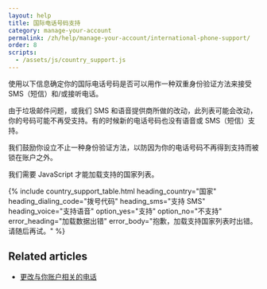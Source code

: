 ```yaml
---
layout: help
title: 国际电话号码支持
category: manage-your-account
permalink: /zh/help/manage-your-account/international-phone-support/
order: 8
scripts:
  - /assets/js/country_support.js
---
```

使用以下信息确定你的国际电话号码是否可以用作一种双重身份验证方法来接受 SMS（短信）和/或接听电话。

由于垃圾邮件问题，或我们 SMS 和语音提供商所做的改动，此列表可能会改动，你的号码可能不再受支持。有的时候新的电话号码也没有语音或 SMS（短信）支持。

我们鼓励你设立不止一种身份验证方法，以防因为你的电话号码不再得到支持而被锁在账户之外。

<noscript>
  我们需要 JavaScript 才能加载支持的国家列表。
</noscript>


{% include country_support_table.html
           heading_country="国家"
           heading_dialing_code="拨号代码"
           heading_sms="支持 SMS"
           heading_voice="支持语音"
           option_yes="支持"
           option_no="不支持"
           error_heading="加载数据出错"
           error_body="抱歉，加载支持国家列表时出错。请随后再试。" %}

## Related articles

* [更改与你账户相关的电话](/zh/help/manage-your-account/change-your-phone-number/)
